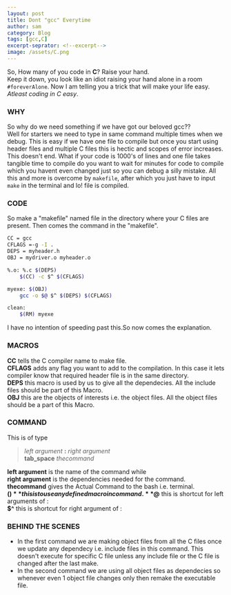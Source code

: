 ```yaml
---
layout: post
title: Dont "gcc" Everytime
author: sam
category: Blog
tags: [gcc,C]
excerpt-seprator: <!--excerpt-->
image: /assets/C.png
---
```


So, How many of you code in **C**? Raise your hand.  
Keep it down, you look like an idiot raising your hand alone in a room `#foreverAlone`. 
Now I am telling you a trick that will make your life easy. _Atleast coding in C easy_.
### WHY
 So why do we need something if we have got our beloved gcc??  
 Well for starters we need to type in same command multiple times when we debug. This is easy if we have one file to compile but once you start using header files and multiple C files this is hectic and scopes of error increases. This doesn't end. What if your code is 1000's of lines and one file takes tangible time to compile do you want to wait for minutes for code to compile which you havent even changed just so you can debug a silly mistake. All this and more is overcome by `makefile`, after which you just have to input `make` in the terminal and lo! file is compiled.  
<!--excerpt-->
### CODE  
 So make a "makefile" named file in the directory where your C files are present. Then comes the command in the "makefile".  
```bash
CC = gcc
CFLAGS =-g -I .
DEPS = myheader.h
OBJ = mydriver.o myheader.o

%.o: %.c $(DEPS)
	$(CC) -c $^ $(CFLAGS)

myexe: $(OBJ)
	gcc -o $@ $^ $(DEPS) $(CFLAGS)

clean:
	$(RM) myexe
```
I have no intention of speeding past this.So now comes the explanation.  
### MACROS  
 **CC** tells the C compiler name to make file.  
 **CFLAGS** adds any flag you want to add to the compilation. In this case it lets compiler know that required header file is in the same directory.  
 **DEPS** this macro is used by us to give all the dependecies. All the include files should be part of this Macro.  
 **OBJ** this are the objects of interests i.e. the object files. All the object files should be a part of this Macro.  

### COMMAND  
 This is of type  
 > _left argument_ **:** _right argument_  
 >**tab_space** _thecommand_  
 
 **left argument** is the name of the command while  
 **right argument** is the dependencies needed for the command.  
 **thecommand** gives the Actual Command to the bash i.e. terminal.  
 **$( )** this is to use any defined macro in command.  
 **$@** this is shortcut for left arguments of :  
 **$^** this is shortcut for right argument of :  
### BEHIND THE SCENES
 * In the first command we are making object files from all the C files once we update any dependecy i.e. include files in this command. This doesn't execute for specific C file unless any include file or the C file is changed after the last make.
 * In the second command we are using all object files as dependecies so whenever even 1 object file changes only then remake the executable file.  
 